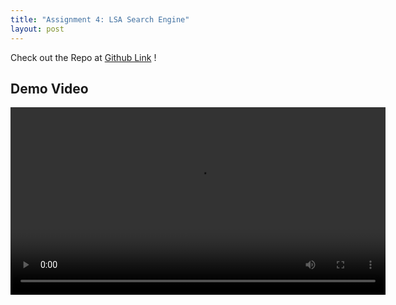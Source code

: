 ```yaml
---
title: "Assignment 4: LSA Search Engine"
layout: post
---
```


Check out the Repo at [Github Link] !

## Demo Video

<video width="600" controls>
  <source src="./../../assets/Assignment 4 Demo Vid.mov" type="video/mp4">
  Video supposed to be here.
</video>


[Github Link]: https://github.com/jniss1/jniss-assignment-4.git

